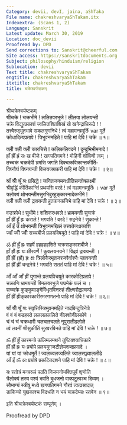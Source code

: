 ```yaml
---
Category: devii, devI, jaina, aShTaka
File name: chakreshvaryaShTakam.itx
Indexextra: (Scans 1, 2)
Language: Sanskrit
Latest update: March 30, 2019
Location: doc_devii
Proofread by: DPD
Send corrections to: Sanskrit@cheerful.com
Site access: https://sanskritdocuments.org
Subject: philosophy/hinduism/religion
Sublocation: devii
Text title: chakreshvaryaShTakam
engtitle: chakreshvaryaShTakam
itxtitle: chakreshvaryaShTakam
title: चक्रेश्वर्यष्टकम्

---
```

  
 श्रीचक्रेश्वर्यष्टकम्   
श्रीचक्रे !  चक्रभीमे !  ललितवरभुजे !  लीलया लोलयन्ती  
चक्रे विद्युत्प्रकाशं ज्वलितशितशिखं खे खगेन्द्राधिरूढे !   !  
तत्त्वैरुद्भूतभावे सकलगुणनिधे !  त्वं महामन्त्रमूर्तिंः  var  मूर्ते  
क्रोधादित्यप्रतापे !  त्रिभुवनमहिते !  पाहि मां देवि !  चक्रे ॥ १॥  
  
क्लीँ क्लीँ क्लीँ कारचित्ते !  कलिकलिवदने !  दुन्दुभिभीमनादे !  
ह्राँ ह्रीं ह्रं सः ख बीजे !  खगपतिगमने !  मोहिनी शोषिणी त्वम् ।  
तच्चक्रं चक्रदेवी भ्रमसि जगति दिक्चक्रविक्रान्तकीर्ति-  
विघ्नौघं विघ्नयन्ती विजयजयकरी पाहि मां देवि !  चक्रे !  ॥ २॥  
  
श्राँ श्रीँ श्रूँ श्रः प्रसिद्धे !  जनितजनमनःप्रीतिसन्तोषलक्ष्मीं  
श्रीवृद्धिं कीर्तिकान्तिं प्रथयसि वरदे !  त्वं महामन्त्रमूर्तिः ।  var  मूर्ते  
त्रलोक्यं क्षोभयन्तीमसुरभिदुरहुङ्कारनादेकभीमे !  
क्लीँ क्लीँ क्लीँ द्रावयन्ती हुतकनकनिभे पाहि मां देवि !  चक्रे !  ॥ ३॥  
  
वज्रक्रोधे !  सुभीमे !  शशिकरधवले ! भ्रामयन्ती सुचक्रं  
ह्राँ ह्रीं ह्रूँ ह्रः कराले !  भगवति !  वरदे !  रुद्रनेत्रे !  सुकान्ते !  
आँ इँ उँ क्षोभयन्ती त्रिभुवनमखिलं तत्त्वतेजःप्रकाशि  
ज्वाँ ज्वीँ ज्वीँ सच्चबीजे प्रलयविषयुते !  पाहि मां देवि !  चक्रे !  ॥ ४॥  
  
ॐ  ह्रीं ह्रूँ ह्रः  सहर्षे  हहहहहसिते चक्रसङ्काशबीजे !  
ह्राँ ह्रौं ह्रः यः क्षीरवर्णे !  कुवलयनयने !  विद्रवं द्रावयन्ती ।  
ह्रीं ह्रीं (ह्रौं) ह्रः क्षः त्रिलोकैरमृतजरजरैर्वारणैः प्लावयन्ती  
ह्रां ह्रीं ह्रीं चन्द्रनेत्रे !  भगवति सततं पाहि मां देवि !  चक्रे !  ॥ ५॥  
  
आँ आँ आँ ह्रीं युगान्ते प्रलयविचयुते  कारकोटिप्रतापे !  
चक्राणि भ्रामयन्ती विमलवरभुजे पद्ममेकं फलं च ।  
सच्चक्रे कुङ्कुमाङ्गैर्विधृतविनरुहं तीक्ष्णरौद्रप्रचण्डे  
ह्रीं ह्रीं ह्रीङ्कारकारीरमरगणतनो  पाहि मां देवि !  चक्रे !  ॥ ६॥  
  
श्राँ श्रीँ श्रूँ श्रः सवृत्तिस्त्रिभुवनमहिते नादबिन्दुत्रिनेत्रे  
वं वं वं वज्रहस्ते ललललललिते नीलशोनीलकोषे ।  
चं चं चं चक्रधारी चलचलचलते नूपुरालीढलोले  
त्वं लक्ष्मीं श्रीसुकीतिं सुरवरविनते पाहि मां देवि !  चक्रे !  ॥ ७॥  
  
ॐ ह्रीं ह्रूँ कारमन्त्रे कलिमलमथने तुष्टिवश्याधिकारे  
ह्रीं ह्रौं ह्रः यः प्रघोपे प्रलययुगजटीज्ञेयशब्दप्रणादे ।  
यां यां यां क्रोधमूर्ते !  ज्वलज्वलज्वलिते ज्वालसञ्ज्वाललीढे  
आँ इँ ॐ अः प्रघोषे प्रकटितदशने पाहि मां देवि !  चक्रे !  ॥ ८॥  
  
यः स्तोत्रं मन्त्ररूपं पठति निजमनोभक्तिपूर्वं शृणोति  
त्रैलोक्यं तस्य वश्यं भवति बुधजनो वाक्पटुत्वञ्च दिव्यम् ।  
सौभाग्यं स्त्रीषु मध्ये खगपतिगमने गौरवं त्वत्प्रसादात्  
डाकिन्यो गुह्यकाश्च विदधति न भयं चक्रदेव्याः स्तवेन ॥ ९॥  
  
इति श्रीचक्रेश्वर्यष्टकं सम्पूर्णम् ।  
  
  
Proofread by DPD  
  

